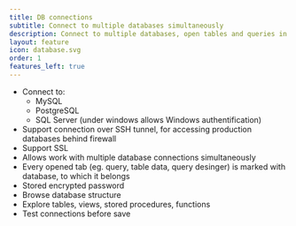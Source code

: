 ```yaml
---
title: DB connections
subtitle: Connect to multiple databases simultaneously
description: Connect to multiple databases, open tables and queries in multiple tabs
layout: feature
icon: database.svg
order: 1
features_left: true
---
```


* Connect to:
  * MySQL
  * PostgreSQL
  * SQL Server (under windows allows Windows authentification)
* Support connection over SSH tunnel, for accessing production databases behind firewall
* Support SSL
* Allows work with multiple database connections simultaneously
* Every opened tab (eg. query, table data, query desinger) is marked with database, to which it belongs
* Stored encrypted password
* Browse database structure
* Explore tables, views, stored procedures, functions
* Test connections before save
